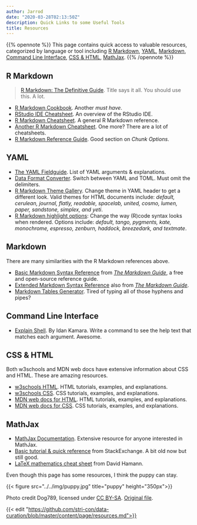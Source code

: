 ```yaml
---
author: Jarrod
date: "2020-03-28T02:13:50Z"
description: Quick Links to some Useful Tools
title: Resources
---
```

{{% opennote %}}
This page contains quick access to valuable resources, categorized by language or tool including [R Markdown](#r-markdown), [YAML](#yaml), [Markdown](#markdown), [Command Line Interface](#command-line-interface), [CSS & HTML](#css--html), [MathJax](#mathjax).
{{% /opennote %}}

## R Markdown

>  [R Markdown: The Definitive Guide](https://bookdown.org/yihui/rmarkdown/). Title says it all. You should use this. A lot.
* [R Markdown Cookbook](https://bookdown.org/yihui/rmarkdown-cookbook/). Another *must have*.
* [RStudio IDE Cheatsheet](/data-curation/page/files/rstudio-ide.pdf). An overview of the RStudio IDE.
* [R Markdown Cheatsheet](/data-curation/page/files/rmarkdown-2.0.pdf). A general R Markdown reference.
* [Another R Markdown Cheatsheet](/data-curation/page/files/rmarkdown-cheatsheet.pdf). One more? There are a lot of cheatsheets.
* [R Markdown Reference Guide](/data-curation/page/files/rmarkdown-reference.pdf). Good section on *Chunk Options*.

## YAML

* [The YAML Fieldguide](https://cran.r-project.org/web/packages/ymlthis/vignettes/yaml-fieldguide.html). List of YAML arguments & explanations.
* [Data Format Converter](https://toolkit.site/format.html). Switch between YAML and TOML. Must omit the delimiters.
* [R Markdown Theme Gallery](https://www.datadreaming.org/post/r-markdown-theme-gallery/). Change theme in YAML header to get a different look. Valid themes for HTML documents include: *default, cerulean, journal, flatly, readable, spacelab, united, cosmo, lumen, paper, sandstone, simplex, and yeti*.
* [R Markdown highlight options](https://www.garrickadenbuie.com/blog/pandoc-syntax-highlighting-examples/): Change the way (R)code syntax looks when rendered. Options include: *default, tango, pygments, kate, monochrome, espresso, zenburn, haddock, breezedark, and textmate*.

## Markdown

There are many similarities with the R Markdown references above.

* [Basic Markdown Syntax Reference](https://www.markdownguide.org/basic-syntax/) from *[The Markdown Guide](https://www.markdownguide.org/)*, a free and open-source reference guide.
* [Extended Markdown Syntax Reference](https://www.markdownguide.org/extended-syntax/) also from *[The Markdown Guide](https://www.markdownguide.org/)*.
* [Markdown Tables Generator](https://www.tablesgenerator.com/markdown_tables). Tired of typing all of those hyphens and pipes?

## Command Line Interface

* [Explain Shell](https://explainshell.com/). By Idan Kamara. Write a command to see the help text that matches each argument. Awesome.

## CSS & HTML

Both w3schools and MDN web docs have extensive information about CSS and HTML. These are amazing resources.

* [w3schools HTML](https://www.w3schools.com/html/default.asp). HTML tutorials, examples, and explanations.
* [w3schools CSS](https://www.w3schools.com/css/default.asp). CSS tutorials, examples, and explanations.
* [MDN web docs for HTML](https://developer.mozilla.org/en-US/docs/Web/HTML). HTML tutorials, examples, and explanations.
* [MDN web docs for CSS](https://developer.mozilla.org/en-US/docs/Web/CSS).  CSS tutorials, examples, and explanations.

## MathJax

* [MathJax Documentation](http://docs.mathjax.org/en/latest/). Extensive resource for anyone interested in MathJax.
* [Basic tutorial & quick reference](https://math.meta.stackexchange.com/questions/5020/mathjax-basic-tutorial-and-quick-reference) from StackExchange. A bit old now but still good.
* [LaTeX mathematics cheat sheet](https://davidhamann.de/2017/06/12/latex-cheat-sheet/) from David Hamann.

Even though this page has some resources, I think the puppy can stay.

{{< figure src="../../img/puppy.jpg" title="puppy" height="350px">}}

Photo credit Dog789, licensed under <a href="https://creativecommons.org/licenses/by-sa/4.0">CC BY-SA</a>. <a href="https://upload.wikimedia.org/wikipedia/commons/c/c1/Dog_black_and_white_puppy.jpg">Original file</a>.


{{< edit "https://github.com/stri-con/data-curation/blob/master/content/page/resources.md">}}
